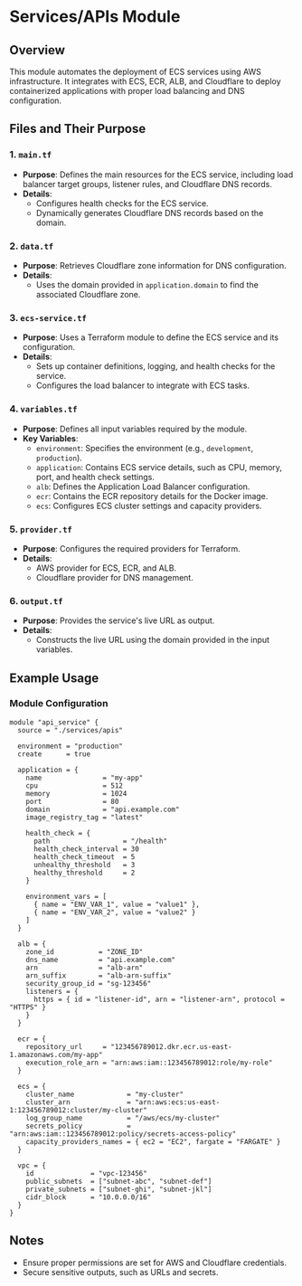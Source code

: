 # Services/APIs Module

## Overview

This module automates the deployment of ECS services using AWS infrastructure. It integrates with ECS, ECR, ALB, and Cloudflare to deploy containerized applications with proper load balancing and DNS configuration.

## Files and Their Purpose

### 1. `main.tf`
- **Purpose**: Defines the main resources for the ECS service, including load balancer target groups, listener rules, and Cloudflare DNS records.
- **Details**:
  - Configures health checks for the ECS service.
  - Dynamically generates Cloudflare DNS records based on the domain.

### 2. `data.tf`
- **Purpose**: Retrieves Cloudflare zone information for DNS configuration.
- **Details**:
  - Uses the domain provided in `application.domain` to find the associated Cloudflare zone.

### 3. `ecs-service.tf`
- **Purpose**: Uses a Terraform module to define the ECS service and its configuration.
- **Details**:
  - Sets up container definitions, logging, and health checks for the service.
  - Configures the load balancer to integrate with ECS tasks.

### 4. `variables.tf`
- **Purpose**: Defines all input variables required by the module.
- **Key Variables**:
  - `environment`: Specifies the environment (e.g., `development`, `production`).
  - `application`: Contains ECS service details, such as CPU, memory, port, and health check settings.
  - `alb`: Defines the Application Load Balancer configuration.
  - `ecr`: Contains the ECR repository details for the Docker image.
  - `ecs`: Configures ECS cluster settings and capacity providers.

### 5. `provider.tf`
- **Purpose**: Configures the required providers for Terraform.
- **Details**:
  - AWS provider for ECS, ECR, and ALB.
  - Cloudflare provider for DNS management.

### 6. `output.tf`
- **Purpose**: Provides the service's live URL as output.
- **Details**:
  - Constructs the live URL using the domain provided in the input variables.

## Example Usage

### Module Configuration
```hcl
module "api_service" {
  source = "./services/apis"

  environment = "production"
  create      = true

  application = {
    name               = "my-app"
    cpu                = 512
    memory             = 1024
    port               = 80
    domain             = "api.example.com"
    image_registry_tag = "latest"

    health_check = {
      path                  = "/health"
      health_check_interval = 30
      health_check_timeout  = 5
      unhealthy_threshold   = 3
      healthy_threshold     = 2
    }

    environment_vars = [
      { name = "ENV_VAR_1", value = "value1" },
      { name = "ENV_VAR_2", value = "value2" }
    ]
  }

  alb = {
    zone_id           = "ZONE_ID"
    dns_name          = "api.example.com"
    arn               = "alb-arn"
    arn_suffix        = "alb-arn-suffix"
    security_group_id = "sg-123456"
    listeners = {
      https = { id = "listener-id", arn = "listener-arn", protocol = "HTTPS" }
    }
  }

  ecr = {
    repository_url     = "123456789012.dkr.ecr.us-east-1.amazonaws.com/my-app"
    execution_role_arn = "arn:aws:iam::123456789012:role/my-role"
  }

  ecs = {
    cluster_name             = "my-cluster"
    cluster_arn              = "arn:aws:ecs:us-east-1:123456789012:cluster/my-cluster"
    log_group_name           = "/aws/ecs/my-cluster"
    secrets_policy           = "arn:aws:iam::123456789012:policy/secrets-access-policy"
    capacity_providers_names = { ec2 = "EC2", fargate = "FARGATE" }
  }

  vpc = {
    id              = "vpc-123456"
    public_subnets  = ["subnet-abc", "subnet-def"]
    private_subnets = ["subnet-ghi", "subnet-jkl"]
    cidr_block      = "10.0.0.0/16"
  }
}
```
## Notes
- Ensure proper permissions are set for AWS and Cloudflare credentials.
- Secure sensitive outputs, such as URLs and secrets.